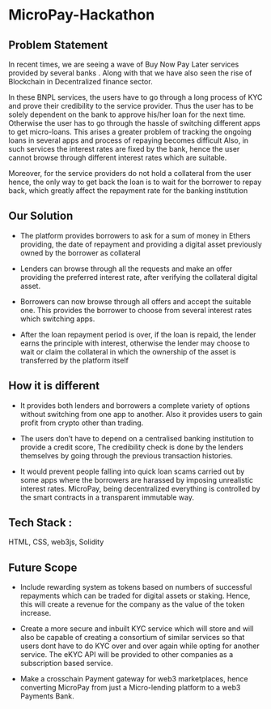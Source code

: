# MicroPay-Hackathon
## Problem Statement
In recent times, we are seeing a wave of Buy Now Pay Later services provided by several banks .
Along with that we have also seen the rise of Blockchain in Decentralized finance sector.

In these BNPL services, the users have to go through a long process of KYC and prove their credibility to the service provider. Thus the user has to be solely dependent on the bank to approve his/her loan for the next time. Otherwise the user has to go through the hassle of switching different apps to get micro-loans. 
This arises a greater problem of tracking the ongoing loans in several apps and process of repaying becomes difficult
Also, in such services the interest rates are fixed by the bank, hence the user cannot browse through different interest rates which are suitable.

Moreover, for the service providers do not hold a collateral from the user hence, the only way to get back the loan is to wait for the borrower to repay back, which greatly affect the repayment rate for the banking institution

## Our Solution
- The platform provides borrowers to ask for a sum of money in Ethers providing, the date of repayment and providing a digital asset previously owned by the borrower as collateral

- Lenders can browse through all the requests and make an offer providing the preferred interest rate, after verifying the collateral digital asset.

- Borrowers can now browse through all offers and accept the suitable one. This provides the borrower to choose from several interest rates which switching apps.

- After the loan repayment period is over, if the loan is repaid, the lender earns the principle with interest, otherwise the lender may choose to wait or claim the collateral in which the ownership of the asset is transferred by the platform itself 

## How it is different
- It provides both lenders and borrowers a complete variety of options without switching from one app to another. Also it provides users to gain profit from crypto other than trading.

- The users don’t have to depend on a centralised banking institution to provide a credit score,
The credibility check is done by the lenders themselves by going through the previous transaction histories.

- It would prevent people falling into quick loan scams carried out by some apps where the borrowers are harassed by imposing unrealistic interest rates. MicroPay, being decentralized everything is controlled by the smart contracts in a transparent immutable way.

## Tech Stack :
HTML, CSS, web3js, Solidity

## Future Scope
- Include rewarding system as tokens  based on numbers of successful repayments which can be traded for digital assets or staking. Hence, this will create a revenue for the company as the value of the token increase.

- Create a more secure and inbuilt KYC service which will store and will also be capable of creating a consortium of similar services so that users dont have to do KYC over and over again while opting for another service.
The eKYC API will be provided to other companies as a subscription based service.

- Make a crosschain Payment gateway for web3 marketplaces, hence converting MicroPay from just a Micro-lending platform to a web3 Payments Bank.

